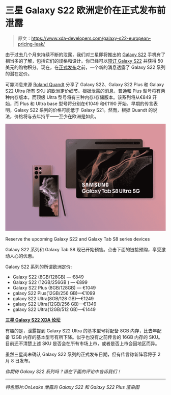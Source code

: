 # 三星 Galaxy S22 欧洲定价在正式发布前泄露

> 原文：<https://www.xda-developers.com/galaxy-s22-european-pricing-leak/>

由于过去几个月来持续不断的泄露，我们对三星即将推出的 [Galaxy S22](https://www.xda-developers.com/samsung-galaxy-s22/) 手机有了相当多的了解，包括它们的规格和设计。你已经可以[预订 Galaxy S22](https://shop-links.co/1764165493661434416?u1=87405cce-8f3d-4a6a-89fb-bb90fa8763db) 并获得 50 美元的购物积分。现在，在[正式发布](https://www.xda-developers.com/samsung-galaxy-s22-series-unpacked-2022/)之前，一个新的消息透露了 Galaxy S22 系列的潜在定价。

可靠消息来源 [Roland Quandt](https://twitter.com/rquandt/status/1484689280425414661?t=TLUmG1Dj6EVjeTMQf7yn5w&s=19) 分享了 Galaxy S22、Galaxy S22 Plus 和 Galaxy S22 Ultra 所有 SKU 的欧洲定价细节。根据泄露的消息，普通和 Plus 型号将有两种内存版本，而顶级 Ultra 型号将有三种内存/存储版本。该系列将从€849 开始，而 Plus 和 Ultra base 型号将分别在€1049 和€1190 开始。早期的传言表明，Galaxy S22 系列的价格可能低于 Galaxy S21。然而，根据 Quandt 的说法，价格将与去年持平——至少在欧洲是如此。

 <picture>![Reserve the upcoming Galaxy S22 series and Galaxy Tab S8 series devices while watching the launch event live and unlock some exclusive offers.](img/b92277b9e7ad6cb4853a1e76bc2b4708.png)</picture> 

Reserve the upcoming Galaxy S22 and Galaxy Tab S8 series devices

Galaxy S22 系列和 Galaxy Tab S8 现已开始预售。点击下面的链接预购，享受激动人心的优惠。

Galaxy S22 系列的所谓欧洲定价:

*   Galaxy S22 (8GB/128GB) — €849
*   Galaxy S22 (12GB/256GB ) — €899
*   Galaxy S22 Plus (8GB/128GB) — €1049
*   galaxy S22 Plus(12GB/256 GB)—€1099
*   galaxy S22 Ultra(8GB/128 GB)—€1249
*   galaxy S22 Ultra(12GB/256 GB)—€1349
*   galaxy S22 Ultra(12GB/512 GB)—€1449

**[三星 Galaxy S22 XDA 论坛](https://forum.xda-developers.com/f/samsung-galaxy-s22.12511/)**

有趣的是，泄露提到 Galaxy S22 Ultra 的基本型号将配备 8GB 内存，比去年配备 12GB 内存的基本型号有所下降。似乎也没有之前传言的 16GB 内存的 SKU。目前还不清楚上述 SKU 是否会在所有市场上市，或者是否上市会因地区而异。

虽然三星尚未确认 Galaxy S22 系列的正式发布日期，但有传言称新阵容将于 2 月 8 日发布。

*你期待 Galaxy S22 系列吗？请在下面的评论中告诉我们！*

* * *

*特色图片:OnLeaks 泄露的 Galaxy S22 和 Galaxy S22 Plus 渲染图*
